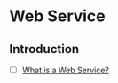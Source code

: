 # Web Service

## Introduction

- [ ] [What is a Web Service?](https://www.youtube.com/watch?v=Z2Y6JZzXGJc)

